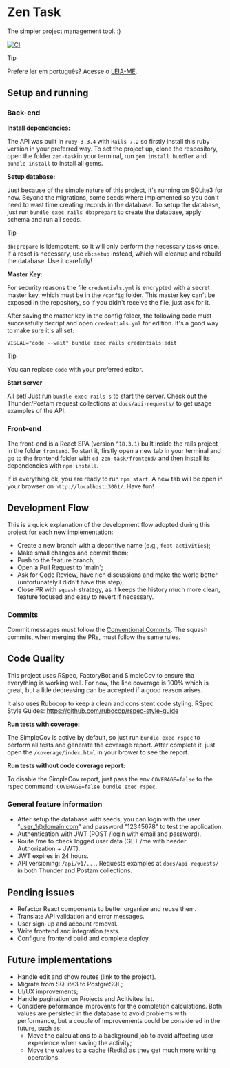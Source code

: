 # Zen Task
The simpler project management tool. :)

[![CI](https://github.com/pitagg/zen-task/actions/workflows/ci.yml/badge.svg)](https://github.com/pitagg/zen-task/actions/workflows/ci.yml)

> [!TIP]
> Prefere ler em português? Acesse o [LEIA-ME](/docs/pt/LEIA-ME.md).


## Setup and running

### Back-end

**Install dependencies:**

The API was built in `ruby-3.3.4` with `Rails 7.2` so firstly install this ruby version in your preferred way.
To set the project up, clone the respository, open the folder `zen-task`in your terminal, run `gem install bundler` and `bundle install` to install all gems.

**Setup database:**

Just because of the simple nature of this project, it's running on SQLite3 for now.
Beyond the migrations, some seeds where implemented so you don't need to wast time creating records in the database.
To setup the database, just run `bundle exec rails db:prepare` to create the database, apply schema and run all seeds.

> [!TIP]
> `db:prepare` is idempotent, so it will only perform the necessary tasks once. If a reset is necessary, use `db:setup` instead, which will cleanup and rebuild the database. Use it carefully!

**Master Key:**

For security reasons the file `credentials.yml` is encrypted with a secret master key, which must be in the `/config` folder. This master key can't be exposed in the repository, so if you didn't receive the file, just ask for it.

After saving the master key in the config folder, the following code must successfully decript and open `credentials.yml` for edition. It's a good way to make sure it's all set:

```
VISUAL="code --wait" bundle exec rails credentials:edit
```

> [!TIP]
> You can replace `code` with your preferred editor.

**Start server**

All set! Just run `bundle exec rails s` to start the server.
Check out the Thunder/Postam request collections at `docs/api-requests/` to get usage examples of the API.


### Front-end

The front-end is a React SPA (version `^18.3.1`) built inside the rails project in the folder `frontend`.
To start it, firstly open a new tab in your terminal and go to the frontend folder with `cd zen-task/frontend/` and then install its dependencies with `npm install`.

If is everything ok, you are ready to run `npm start`. A new tab will be open in your browser on `http://localhost:3001/`. Have fun!


## Development Flow

This is a quick explanation of the development flow adopted during this project for each new implementation:

- Create a new branch with a descritive name (e.g., `feat-activities`);
- Make small changes and commit them;
- Push to the feature branch;
- Open a Pull Request to 'main';
- Ask for Code Review, have rich discussions and make the world better (unfortunately I didn't have this step);
- Close PR with `squash` strategy, as it keeps the history much more clean, feature focused and easy to revert if necessary.

### Commits

Commit messages must follow the [Conventional Commits](https://www.conventionalcommits.org).
The squash commits, when merging the PRs, must follow the same rules.

## Code Quality

This project uses RSpec, FactoryBot and SimpleCov to ensure tha everything is working well.
For now, the line coverage is 100% which is great, but a litle decreasing can be accepted if a good reason arises.

It also uses Rubocop to keep a clean and consistent code styling.
RSpec Style Guides: https://github.com/rubocop/rspec-style-guide

**Run tests with coverage:**

The SimpleCov is active by default, so just run `bundle exec rspec` to perform all tests and generate the coverage report.
After complete it, just open the `/coverage/index.html` in your brower to see the report.

**Run tests without code coverage report:**

To disable the SimpleCov report, just pass the env `COVERAGE=false` to the rspec command: `COVERAGE=false bundle exec rspec`.

### General feature information

- After setup the database with seeds, you can login with the user "user_1@domain.com" and password "12345678" to test the application.
- Authentication with JWT (POST /login with email and password).
- Route /me to check logged user data (GET /me with header Authorization + JWT).
- JWT expires in 24 hours.
- API versioning: `/api/v1/...`. Requests examples at `docs/api-requests/` in both Thunder and Postam collections.


## Pending issues

- Refactor React components to better organize and reuse them.
- Translate API validation and error messages.
- User sign-up and account removal.
- Write frontend and integration tests.
- Configure frontend build and complete deploy.


## Future implementations

- Handle edit and show routes (link to the project).
- Migrate from SQLite3 to PostgreSQL;
- UI/UX improvements;
- Handle pagination on Projects and Acitivites list.
- Considere peformance improvents for the completion calculations. Both values are persisted in the database to avoid problems with performance, but a couple of improvements could be considered in the future, such as:
    - Move the calculations to a background job to avoid affecting user experience when saving the activity;
    - Move the values to a cache (Redis) as they get much more writing operations.
